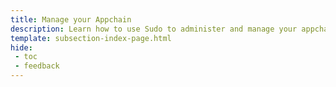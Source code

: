 ```yaml
---
title: Manage your Appchain
description: Learn how to use Sudo to administer and manage your appchain, including upgrading your chain's runtime, minting tokens, rotating the Sudo keys and more.
template: subsection-index-page.html
hide:
 - toc
 - feedback
---
```


